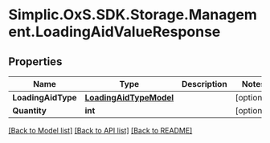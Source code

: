 # Simplic.OxS.SDK.Storage.Management.LoadingAidValueResponse

## Properties

Name | Type | Description | Notes
------------ | ------------- | ------------- | -------------
**LoadingAidType** | [**LoadingAidTypeModel**](LoadingAidTypeModel.md) |  | [optional] 
**Quantity** | **int** |  | [optional] 

[[Back to Model list]](../README.md#documentation-for-models) [[Back to API list]](../README.md#documentation-for-api-endpoints) [[Back to README]](../README.md)

